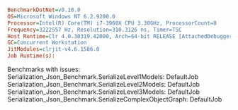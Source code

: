 ``` ini

BenchmarkDotNet=v0.10.0
OS=Microsoft Windows NT 6.2.9200.0
Processor=Intel(R) Core(TM) i7-3960X CPU 3.30GHz, ProcessorCount=8
Frequency=3222557 Hz, Resolution=310.3126 ns, Timer=TSC
Host Runtime=Clr 4.0.30319.42000, Arch=64-bit RELEASE [AttachedDebugger] [RyuJIT]
GC=Concurrent Workstation
JitModules=clrjit-v4.6.1586.0
Job Runtime(s):


```







Benchmarks with issues:
  Serialization_Json_Benchmark.SerializeLevel1Models: DefaultJob
  Serialization_Json_Benchmark.SerializeLevel2Models: DefaultJob
  Serialization_Json_Benchmark.SerializeLevel3Models: DefaultJob
  Serialization_Json_Benchmark.SerializeComplexObjectGraph: DefaultJob
